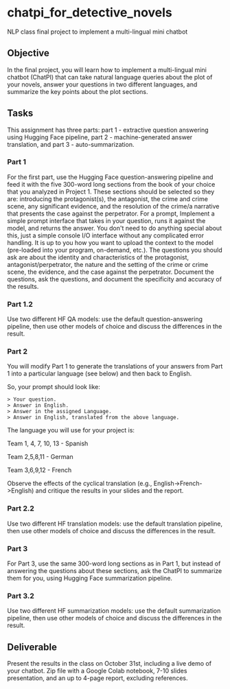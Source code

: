 # chatpi_for_detective_novels
NLP class final project to implement a multi-lingual mini chatbot

## Objective
In the final project, you will learn how to implement a multi-lingual mini chatbot (ChatPI) that can take natural language queries about the plot of your novels, answer your questions in two different languages, and summarize the key points about the plot sections. 
## Tasks
This assignment has three parts:  part 1 - extractive question answering using Hugging Face pipeline, part 2 - machine-generated answer translation, and part 3 - auto-summarization. 
### Part 1
For the first part, use the Hugging Face question-answering pipeline and feed it with the five 300-word long sections from the book of your choice that you analyzed in Project 1.
These sections should be selected so they are: introducing the protagonist(s), the antagonist, the crime and crime scene, any significant evidence, and the resolution of the crime/a narrative that presents the case against the perpetrator.
For a prompt, Implement a simple prompt interface that takes in your question, runs it against the model, and returns the answer. You don't need to do anything special about this, just a simple console I/O interface without any complicated error handling. It is up to you how you want to upload the context to the model (pre-loaded into your program, on-demand, etc.). 
The questions you should ask are about the identity and characteristics of the protagonist, antagonist/perpetrator, the nature and the setting of the crime or crime scene, the evidence, and the case against the perpetrator. 
Document the questions, ask the questions, and document the specificity and accuracy of the results. 
### Part 1.2 
Use two different HF QA models: use the default question-answering pipeline, then use other models of choice and discuss the differences in the result. 

### Part 2
You will modify Part 1 to generate the translations of your answers from Part 1 into a particular language (see below) and then back to English.

So, your prompt should look like:

```shell
> Your question.
> Answer in English.
> Answer in the assigned Language. 
> Answer in English, translated from the above language.
```

The language you will use for your project is:

Team 1, 4, 7, 10, 13 - Spanish

Team 2,5,8,11 - German

Team 3,6,9,12 - French 

Observe the effects of the cyclical translation (e.g., English->French->English) and critique the results in your slides and the report. 

### Part 2.2 
Use two different HF translation models: use the default translation pipeline, then use other models of choice and discuss the differences in the result. 

### Part 3
For Part 3, use the same 300-word long sections as in Part 1, but instead of answering the questions about these sections, ask the ChatPI to summarize them for you, using Hugging Face summarization pipeline. 
### Part 3.2 
Use two different HF summarization models:  use the default summarization pipeline, then use other models of choice and discuss the differences in the result. 

## Deliverable
Present the results in the class on October 31st, including a live demo of your chatbot. 
Zip file with a Google Colab notebook, 7-10 slides presentation, and an up to 4-page report, excluding references. 